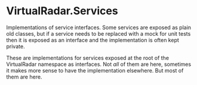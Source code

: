 ﻿# VirtualRadar.Services

Implementations of service interfaces. Some services are exposed as plain old classes,
but if a service needs to be replaced with a mock for unit tests then it is exposed
as an interface and the implementation is often kept private.

These are implementations for services exposed at the root of the VirtualRadar namespace
as interfaces. Not *all* of them are here, sometimes it makes more sense to have the
implementation elsewhere. But most of them are here.
